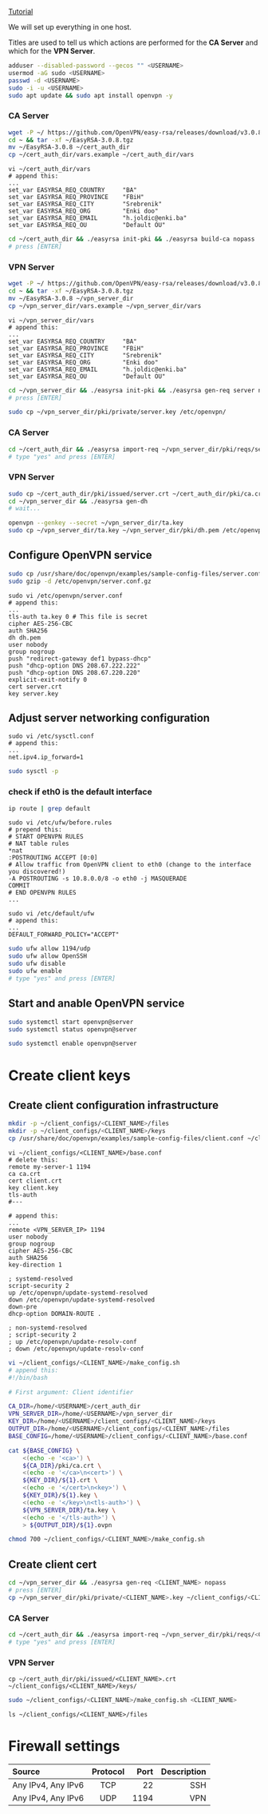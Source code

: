 [Tutorial](https://www.digitalocean.com/community/tutorials/how-to-set-up-an-openvpn-server-on-ubuntu-18-04)

We will set up everything in one host.

Titles are used to tell us which actions are performed for the **CA Server** and which for the **VPN Server**.

```bash
adduser --disabled-password --gecos "" <USERNAME>
usermod -aG sudo <USERNAME>
passwd -d <USERNAME>
sudo -i -u <USERNAME>
sudo apt update && sudo apt install openvpn -y

```

### **CA Server**

```bash
wget -P ~/ https://github.com/OpenVPN/easy-rsa/releases/download/v3.0.8/EasyRSA-3.0.8.tgz
cd ~ && tar -xf ~/EasyRSA-3.0.8.tgz
mv ~/EasyRSA-3.0.8 ~/cert_auth_dir
cp ~/cert_auth_dir/vars.example ~/cert_auth_dir/vars
```

```
vi ~/cert_auth_dir/vars
# append this:
...
set_var EASYRSA_REQ_COUNTRY     "BA"
set_var EASYRSA_REQ_PROVINCE    "FBiH"
set_var EASYRSA_REQ_CITY        "Srebrenik"
set_var EASYRSA_REQ_ORG         "Enki doo"
set_var EASYRSA_REQ_EMAIL       "h.joldic@enki.ba"
set_var EASYRSA_REQ_OU          "Default OU"
```

```bash
cd ~/cert_auth_dir && ./easyrsa init-pki && ./easyrsa build-ca nopass
# press [ENTER]
```

### **VPN Server**

```bash
wget -P ~/ https://github.com/OpenVPN/easy-rsa/releases/download/v3.0.8/EasyRSA-3.0.8.tgz
cd ~ && tar -xf ~/EasyRSA-3.0.8.tgz
mv ~/EasyRSA-3.0.8 ~/vpn_server_dir
cp ~/vpn_server_dir/vars.example ~/vpn_server_dir/vars
```

```
vi ~/vpn_server_dir/vars
# append this:
...
set_var EASYRSA_REQ_COUNTRY     "BA"
set_var EASYRSA_REQ_PROVINCE    "FBiH"
set_var EASYRSA_REQ_CITY        "Srebrenik"
set_var EASYRSA_REQ_ORG         "Enki doo"
set_var EASYRSA_REQ_EMAIL       "h.joldic@enki.ba"
set_var EASYRSA_REQ_OU          "Default OU"
```

```bash
cd ~/vpn_server_dir && ./easyrsa init-pki && ./easyrsa gen-req server nopass
# press [ENTER]
```

```bash
sudo cp ~/vpn_server_dir/pki/private/server.key /etc/openvpn/
```

### **CA Server**

```bash
cd ~/cert_auth_dir && ./easyrsa import-req ~/vpn_server_dir/pki/reqs/server.req server && ./easyrsa sign-req server server
# type "yes" and press [ENTER]
```

### **VPN Server**

```bash
sudo cp ~/cert_auth_dir/pki/issued/server.crt ~/cert_auth_dir/pki/ca.crt /etc/openvpn/
cd ~/vpn_server_dir && ./easyrsa gen-dh
# wait...
```

```bash
openvpn --genkey --secret ~/vpn_server_dir/ta.key
sudo cp ~/vpn_server_dir/ta.key ~/vpn_server_dir/pki/dh.pem /etc/openvpn/
```

## Configure OpenVPN service

```bash
sudo cp /usr/share/doc/openvpn/examples/sample-config-files/server.conf.gz /etc/openvpn/
sudo gzip -d /etc/openvpn/server.conf.gz
```

```
sudo vi /etc/openvpn/server.conf
# append this:
...
tls-auth ta.key 0 # This file is secret
cipher AES-256-CBC
auth SHA256
dh dh.pem
user nobody
group nogroup
push "redirect-gateway def1 bypass-dhcp"
push "dhcp-option DNS 208.67.222.222"
push "dhcp-option DNS 208.67.220.220"
explicit-exit-notify 0
cert server.crt
key server.key
```

## Adjust server networking configuration

```
sudo vi /etc/sysctl.conf
# append this:
...
net.ipv4.ip_forward=1
```

```bash
sudo sysctl -p
```

### check if eth0 is the default interface

```bash
ip route | grep default
```

```
sudo vi /etc/ufw/before.rules
# prepend this:
# START OPENVPN RULES
# NAT table rules
*nat
:POSTROUTING ACCEPT [0:0]
# Allow traffic from OpenVPN client to eth0 (change to the interface you discovered!)
-A POSTROUTING -s 10.8.0.0/8 -o eth0 -j MASQUERADE
COMMIT
# END OPENVPN RULES
...
```

```
sudo vi /etc/default/ufw
# append this:
...
DEFAULT_FORWARD_POLICY="ACCEPT"
```

```bash
sudo ufw allow 1194/udp
sudo ufw allow OpenSSH
sudo ufw disable
sudo ufw enable
# type "yes" and press [ENTER]
```

## Start and anable OpenVPN service

```bash
sudo systemctl start openvpn@server
sudo systemctl status openvpn@server
```

```bash
sudo systemctl enable openvpn@server
```

# Create client keys

## Create client configuration infrastructure

```bash
mkdir -p ~/client_configs/<CLIENT_NAME>/files
mkdir -p ~/client_configs/<CLIENT_NAME>/keys
cp /usr/share/doc/openvpn/examples/sample-config-files/client.conf ~/client_configs/<CLIENT_NAME>/base.conf
```

```
vi ~/client_configs/<CLIENT_NAME>/base.conf
# delete this:
remote my-server-1 1194
ca ca.crt
cert client.crt
key client.key
tls-auth
#---
```

```
# append this:
...
remote <VPN_SERVER_IP> 1194
user nobody
group nogroup
cipher AES-256-CBC
auth SHA256
key-direction 1

; systemd-resolved
script-security 2
up /etc/openvpn/update-systemd-resolved
down /etc/openvpn/update-systemd-resolved
down-pre
dhcp-option DOMAIN-ROUTE .

; non-systemd-resolved
; script-security 2
; up /etc/openvpn/update-resolv-conf
; down /etc/openvpn/update-resolv-conf
```

```bash
vi ~/client_configs/<CLIENT_NAME>/make_config.sh
# append this:
#!/bin/bash

# First argument: Client identifier

CA_DIR=/home/<USERNAME>/cert_auth_dir
VPN_SERVER_DIR=/home/<USERNAME>/vpn_server_dir
KEY_DIR=/home/<USERNAME>/client_configs/<CLIENT_NAME>/keys
OUTPUT_DIR=/home/<USERNAME>/client_configs/<CLIENT_NAME>/files
BASE_CONFIG=/home/<USERNAME>/client_configs/<CLIENT_NAME>/base.conf

cat ${BASE_CONFIG} \
    <(echo -e '<ca>') \
    ${CA_DIR}/pki/ca.crt \
    <(echo -e '</ca>\n<cert>') \
    ${KEY_DIR}/${1}.crt \
    <(echo -e '</cert>\n<key>') \
    ${KEY_DIR}/${1}.key \
    <(echo -e '</key>\n<tls-auth>') \
    ${VPN_SERVER_DIR}/ta.key \
    <(echo -e '</tls-auth>') \
    > ${OUTPUT_DIR}/${1}.ovpn
```

```bash
chmod 700 ~/client_configs/<CLIENT_NAME>/make_config.sh
```

## Create client cert

```bash
cd ~/vpn_server_dir && ./easyrsa gen-req <CLIENT_NAME> nopass
# press [ENTER]
cp ~/vpn_server_dir/pki/private/<CLIENT_NAME>.key ~/client_configs/<CLIENT_NAME>/keys/
```

### **CA Server**

```bash
cd ~/cert_auth_dir && ./easyrsa import-req ~/vpn_server_dir/pki/reqs/<CLIENT_NAME>.req <CLIENT_NAME> && ./easyrsa sign-req client <CLIENT_NAME>
# type "yes" and press [ENTER]
```

### **VPN Server**

```
cp ~/cert_auth_dir/pki/issued/<CLIENT_NAME>.crt ~/client_configs/<CLIENT_NAME>/keys/
```

```bash
sudo ~/client_configs/<CLIENT_NAME>/make_config.sh <CLIENT_NAME>
```

```
ls ~/client_configs/<CLIENT_NAME>/files
```

# Firewall settings

| Source             | Protocol | Port | Description |
| :----------------- | :------: | ---: | ----------: |
| Any IPv4, Any IPv6 |   TCP    |   22 |         SSH |
| Any IPv4, Any IPv6 |   UDP    | 1194 |         VPN |
